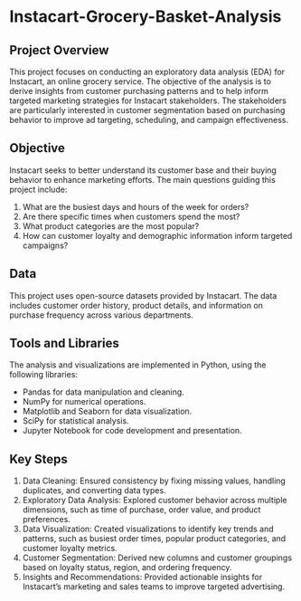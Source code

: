 # Instacart-Grocery-Basket-Analysis

## Project Overview
This project focuses on conducting an exploratory data analysis (EDA) for Instacart, an online grocery service. The objective of the analysis is to derive insights from customer purchasing patterns and to help inform targeted marketing strategies for Instacart stakeholders. The stakeholders are particularly interested in customer segmentation based on purchasing behavior to improve ad targeting, scheduling, and campaign effectiveness.

## Objective
Instacart seeks to better understand its customer base and their buying behavior to enhance marketing efforts. The main questions guiding this project include:
1. What are the busiest days and hours of the week for orders?
2. Are there specific times when customers spend the most?
3. What product categories are the most popular?
4. How can customer loyalty and demographic information inform targeted campaigns?

## Data
This project uses open-source datasets provided by Instacart. The data includes customer order history, product details, and information on purchase frequency across various departments.

## Tools and Libraries
The analysis and visualizations are implemented in Python, using the following libraries:
- Pandas for data manipulation and cleaning.
- NumPy for numerical operations.
- Matplotlib and Seaborn for data visualization.
- SciPy for statistical analysis.
- Jupyter Notebook for code development and presentation.

## Key Steps
1. Data Cleaning: Ensured consistency by fixing missing values, handling duplicates, and converting data types.
2. Exploratory Data Analysis: Explored customer behavior across multiple dimensions, such as time of purchase, order value, and product preferences.
3. Data Visualization: Created visualizations to identify key trends and patterns, such as busiest order times, popular product categories, and customer loyalty metrics.
4. Customer Segmentation: Derived new columns and customer groupings based on loyalty status, region, and ordering frequency.
5. Insights and Recommendations: Provided actionable insights for Instacart’s marketing and sales teams to improve targeted advertising.


